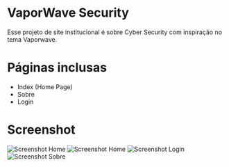 # VaporWave Security
Esse projeto de site institucional é sobre Cyber Security com inspiração no tema Vaporwave.

# Páginas inclusas
- Index (Home Page)
- Sobre
- Login

# Screenshot
![Screenshot Home](https://github.com/ogabrielalves/VaporWave-Security/blob/main/Site%20institucional/Screenshot/Home1.png)
![Screenshot Home](https://github.com/ogabrielalves/VaporWave-Security/blob/main/Site%20institucional/Screenshot/Home2.png)
![Screenshot Login](https://github.com/ogabrielalves/VaporWave-Security/blob/main/Site%20institucional/Screenshot/Login.png)
![Screenshot Sobre](https://github.com/ogabrielalves/VaporWave-Security/blob/main/Site%20institucional/Screenshot/Sobre.png)
